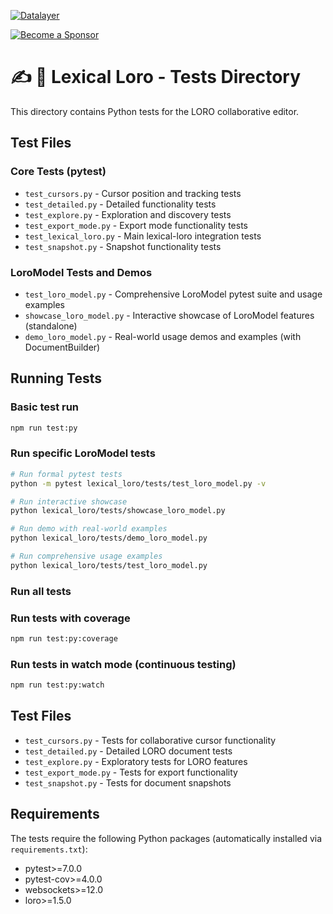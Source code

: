 [![Datalayer](https://assets.datalayer.tech/datalayer-25.svg)](https://datalayer.io)

[![Become a Sponsor](https://img.shields.io/static/v1?label=Become%20a%20Sponsor&message=%E2%9D%A4&logo=GitHub&style=flat&color=1ABC9C)](https://github.com/sponsors/datalayer)

# ✍️ 🦜 Lexical Loro - Tests Directory

This directory contains Python tests for the LORO collaborative editor.

## Test Files

### Core Tests (pytest)
- `test_cursors.py` - Cursor position and tracking tests
- `test_detailed.py` - Detailed functionality tests  
- `test_explore.py` - Exploration and discovery tests
- `test_export_mode.py` - Export mode functionality tests
- `test_lexical_loro.py` - Main lexical-loro integration tests
- `test_snapshot.py` - Snapshot functionality tests

### LoroModel Tests and Demos
- `test_loro_model.py` - Comprehensive LoroModel pytest suite and usage examples
- `showcase_loro_model.py` - Interactive showcase of LoroModel features (standalone)
- `demo_loro_model.py` - Real-world usage demos and examples (with DocumentBuilder)

## Running Tests

### Basic test run
```bash
npm run test:py
```

### Run specific LoroModel tests
```bash
# Run formal pytest tests
python -m pytest lexical_loro/tests/test_loro_model.py -v

# Run interactive showcase
python lexical_loro/tests/showcase_loro_model.py

# Run demo with real-world examples
python lexical_loro/tests/demo_loro_model.py

# Run comprehensive usage examples
python lexical_loro/tests/test_loro_model.py
```

### Run all tests

### Run tests with coverage
```bash
npm run test:py:coverage
```

### Run tests in watch mode (continuous testing)
```bash
npm run test:py:watch
```

## Test Files

- `test_cursors.py` - Tests for collaborative cursor functionality
- `test_detailed.py` - Detailed LORO document tests
- `test_explore.py` - Exploratory tests for LORO features
- `test_export_mode.py` - Tests for export functionality
- `test_snapshot.py` - Tests for document snapshots

## Requirements

The tests require the following Python packages (automatically installed via `requirements.txt`):
- pytest>=7.0.0
- pytest-cov>=4.0.0
- websockets>=12.0
- loro>=1.5.0
